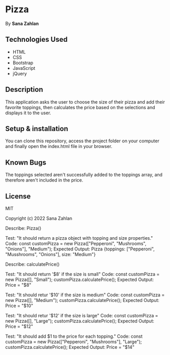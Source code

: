 # Pizza
By **Sana Zahlan** 

## Technologies Used 
* HTML 
* CSS
* Bootstrap 
* JavaScript 
* jQuery

## Description 
This application asks the user to choose the size of their pizza and add their favorite toppings, then calculates the price based on the selections and displays it to the user.

## Setup & installation
You can clone this repository, access the project folder on your computer and finally open the index.html file in your browser.

## Known Bugs
The toppings selected aren't successfully added to the toppings array, and therefore aren't included in the price.

## License 
MIT 

Copyright (c) 2022 Sana Zahlan

Describe: Pizza()

Test: "It should return a pizza object with topping and size properties."
Code: const customPizza = new Pizza(["Pepperoni", "Mushrooms", "Onions"], "Medium");
Expected Output: Pizza {toppings: ["Pepperoni", "Musshrooms", "Onions"], size: "Medium"}

Describe: calculatePrice()

Test: "It should return '$8' if the size is small"
Code: const customPizza = new Pizza([], "Small");
      customPizza.calculatePrice();
Expected Output: Price = "$8"

Test: "It should retur '$10' if the size is medium"
Code: const customPizza = new Pizza([], "Medium");
      customPizza.calculatePrice();
Expected Output: Price = "$10"

Test: "It should retur '$12' if the size is large"
Code: const customPizza = new Pizza([], "Large");
      customPizza.calculatePrice();
Expected Output: Price = "$12"

Test: "It should add $1 to the price for each topping."
Code: const customPizza = new Pizza(["Pepperoni", "Mushrooms"], "Large");
      customPizza.calculatePrice();
Expected Output: Price = "$14"
